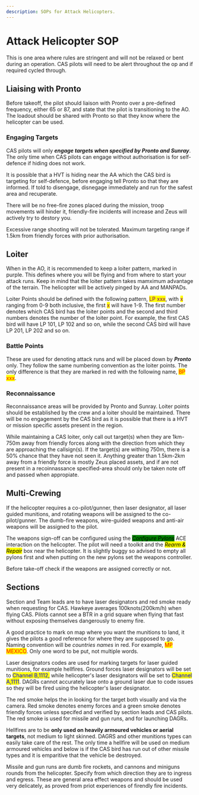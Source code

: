 ```yaml
---
description: SOPs for Attack Helicopters.
---
```


# Attack Helicopter SOP

This is one area where rules are stringent and will not be relaxed or bent during an operation. CAS pilots will need to be alert throughout the op and if required cycled through.

## Liaising with Pronto

Before takeoff, the pilot should liaison with Pronto over a pre-defined frequency, either 65 or 87, and state that the pilot is transitioning to the AO. The loadout should be shared with Pronto so that they know where the helicopter can be used.

### Engaging Targets

CAS pilots will only _**engage targets when specified by Pronto and Sunray**_. The only time when CAS pilots can engage without authorisation is for self-defence if hiding does not work.&#x20;

It is possible that a HVT is hiding near the AA which the CAS bird is targeting for self-defence, before engaging tell Pronto so that they are informed. If told to disengage, disnegage immediately and run for the safest area and recuperate.

There will be no free-fire zones placed during the mission, troop movements will hinder it, friendly-fire incidents will increase and Zeus will actively try to destory you.

Excessive range shooting will not be tolerated. Maximum targeting range if 1.5km from friendly forces with prior authorisation.

## Loiter

When in the AO, it is recommended to keep a loiter pattern, marked in purple. This defines where you will be flying and from where to start your attack runs. Keep in mind that the loiter pattern takes mamximum advantage of the terrain. The helicopter will be actively pinged by AA and MANPADs.&#x20;



Loiter Points should be defined with the following pattern, <mark style="color:purple;">LP xxx</mark>, with <mark style="color:purple;">x</mark> ranging from 0-9 both inclusive, the first <mark style="color:purple;">x</mark> will have 1-9. The first number denotes which CAS bird has the loiter points and the second and third numbers denotes the number of the loiter point. For example, the first CAS bird will have LP 101, LP 102 and so on, while the second CAS bird will have LP 201, LP 202 and so on.

### Battle Points

These are used for denoting attack runs and will be placed down by _**Pronto**_ only. They follow the same numbering convention as the loiter points. The only difference is that they are marked in red with the following name, <mark style="color:red;">BP xxx</mark>.

### Reconnaissance

Reconnaissance areas will be provided by Pronto and Sunray. Loiter points should be established by the crew and a loiter should be maintained. There will be no engagement by the CAS bird as it is possible that there is a HVT or mission specific assets present in the region.

While maintaining a CAS loiter, only call out target(s) when they are 1km-750m away from friendly forces along with the direction from which they are approaching the callsign(s). If the target(s) are withing 750m, there is a 50% chance that they have not seen it. Anything greater than 1.5km-2km away from a friendly force is mostly Zeus placed assets, and if are not present in a recoinnassance specified-area should only be taken note off and passed when appropiate.&#x20;

## Multi-Crewing

If the helicopter requires a co-pilot/gunner, then laser designator, all laser guided munitions, and rotating weapons will be assigned to the co-pilot/gunner. The dumb-fire weapons, wire-guided weapons and anti-air weapons will be assigned to the pilot.&#x20;

The weapons sign-off can be configured using the _<mark style="background-color:green;">Configure Pylons</mark>_ ACE interaction on the helicopter. The pilot will need a toolkit and the _<mark style="background-color:yellow;">Rearm & Repair</mark>_ box near the helicopter. It is slightly buggy so advised to empty all pylons first and when putting on the new pylons set the weapons controller.&#x20;

Before take-off check if the weapons are assigned correctly or not.

## Sections

Section and Team leads are to have laser designators and red smoke ready when requesting for CAS. Hawkeye averages 100knots(200km/h) when flying CAS. Pilots cannot see a BTR in a grid square when flying that fast without exposing themselves dangerously to enemy fire.

A good practice to mark on map where you want the munitions to land, it gives the pilots a good reference for where they are supposed to go. Naming convention will be _countries names_ in red. For example, <mark style="color:red;">MP MEXICO</mark>. Only one word to be put, not multiple words.

Laser designators codes are used for marking targets for laser guided munitions, for example hellfires. Ground forces laser designators will be set to <mark style="color:blue;">Channel B,1112,</mark> while helicopter's laser designators will be set to <mark style="color:blue;">Channel A,1111</mark>. DAGRs cannot accurately lase onto a ground laser due to code issues so they will be fired using the helicopter's laser designator.&#x20;

The red smoke helps the in looking for the target both visually and via the camera. Red smoke denotes enemy forces and a green smoke denotes friendly forces unless specifed and verified by section leads and CAS pilots. The red smoke is used for missile and gun runs, and for launching DAGRs.



Hellfires are to be **only used on heavily armoured vehicles or aerial targets**, not medium to light skinned. DAGRS and other munitions types can easily take care of the rest. The only time a hellfire will be used on medium armoured vehicles and below is if the CAS bird has run out of other missile types and it is emparitive that the vehicle be destroyed.

Missile and gun runs are dumb fire rockets, and cannons and miniguns rounds from the helicopter. Specify from which direction they are to ingress and egress. These are general area effect weapons and should be used very delicately, as proved from priot experiences of firendly fire incidents.
